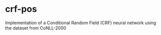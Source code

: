 # crf-pos
Implementation of a Conditional Random Field (CRF) neural network using the dataset from CoNLL-2000
